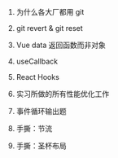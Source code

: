 1. 为什么各大厂都用 git

2. git revert & git reset

3. Vue data 返回函数而非对象

4. useCallback

5. React Hooks

6. 实习所做的所有性能优化工作

7. 事件循环输出题

8. 手撕：节流

9. 手撕：圣杯布局
